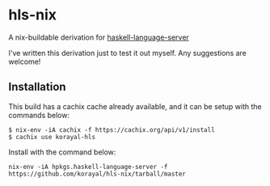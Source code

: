 # hls-nix

A nix-buildable derivation for [haskell-language-server](https://github.com/haskell/haskell-language-server)

I've written this derivation just to test it out myself. Any suggestions are welcome!

## Installation

This build has a cachix cache already available, and it can be setup with the
commands below:

```
$ nix-env -iA cachix -f https://cachix.org/api/v1/install
$ cachix use korayal-hls
```

Install with the command below:

```
nix-env -iA hpkgs.haskell-language-server -f https://github.com/korayal/hls-nix/tarball/master
```
